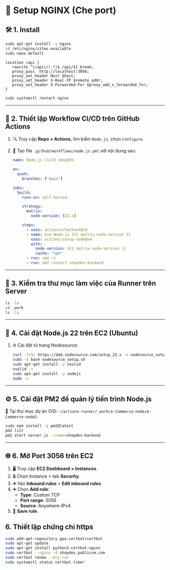 # 🚀 Setup NGINX (Che port)

## 🛠️ 1. Install

```bash
sudo apt-get install -y nginx
cd /etc/nginx/sites-available
sudo nano default
```

```nginx
location /api {
   rewrite ^\/api\/(.*)$ /api/$1 break;
   proxy_pass  http://localhost:3056;
   proxy_set_header Host $host;
   proxy_set_header X-Real-IP $remote_addr;
   proxy_set_header X-Forwarded-For $proxy_add_x_forwarded_for;
}
```

```bash
sudo systemctl restart nginx
```

---

## 🔄 2. Thiết lập Workflow CI/CD trên GitHub Actions

1. 🔍 Truy cập **Repo > Actions**, tìm kiếm `Node.js`, chọn `Configure`.
2. 📁 Tạo file `.github/workflows/node.js.yml` với nội dung sau:

   ```yaml
   name: Node.js CI/CD shopDEV

   on:
     push:
       branches: ["main"]

   jobs:
     build:
       runs-on: self-hosted

       strategy:
         matrix:
           node-version: [22.x]

       steps:
         - uses: actions/checkout@v4
         - name: Use Node.js ${{ matrix.node-version }}
           uses: actions/setup-node@v4
           with:
             node-version: ${{ matrix.node-version }}
             cache: "npm"
         - run: npm ci
         - run: pm2 restart shopdev-backend
   ```

---

## 📂 3. Kiểm tra thư mục làm việc của Runner trên Server

```bash
ls -la
cd _work
ls -la
```

---

## 🧩 4. Cài đặt Node.js 22 trên EC2 (Ubuntu)

1. 🌐 Cài đặt từ trang Nodesource:
   ```bash
   curl -fsSL https://deb.nodesource.com/setup_22.x -o nodesource_setup.sh
   sudo -E bash nodesource_setup.sh
   sudo apt-get install -y nsolid
   nsolid -v
   sudo apt-get install -y nodejs
   node -v
   ```

---

## ⚙️ 5. Cài đặt PM2 để quản lý tiến trình Node.js

📌 Tại thư mục dự án (VD: `~/actions-runner/_work/e-Commerce-node/e-Commerce-node`):

```bash
sudo npm install -g pm2@latest
pm2 list
pm2 start server.js --name=shopdev-backend
```

---

## 🌐 6. Mở Port 3056 trên EC2

1. 🖥️ Truy cập **EC2 Dashboard > Instances**.
2. 🔒 Chọn Instance > tab **Security**.
3. ➕ Vào **Inbound rules** > **Edit inbound rules**.
4. ➕ Chọn **Add rule**:
   - **Type**: Custom TCP
   - **Port range**: 3056
   - **Source**: Anywhere-IPv4
5. 💾 **Save rule**.

## 6. Thiết lập chứng chỉ https

```bash
sudo add-apt-repository ppa:certbot/certbot
sudo apt-get update
sudo apt-get install python3-certbot-nginx
sudo certbot --nginx -d shopdev.publicvm.com
sudo certbot renew --dry-run
sudo systemctl status certbot.timer
```
